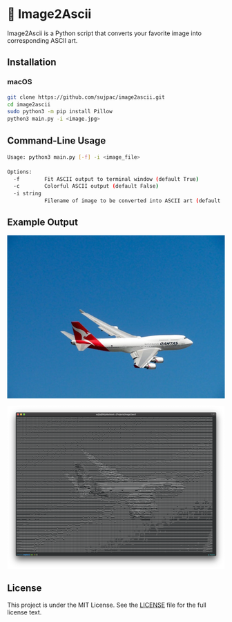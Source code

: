 # :pencil: Image2Ascii

Image2Ascii is a Python script that converts your favorite image into corresponding ASCII art.

## Installation
### macOS
```bash
git clone https://github.com/sujpac/image2ascii.git
cd image2ascii
sudo python3 -m pip install Pillow
python3 main.py -i <image.jpg>
```

## Command-Line Usage
```bash
Usage: python3 main.py [-f] -i <image_file>

Options:
  -f        Fit ASCII output to terminal window (default True)
  -c        Colorful ASCII output (default False)
  -i string
            Filename of image to be converted into ASCII art (default 'images/plane.jpg')
```

## Example Output
![plane](https://github.com/sujpac/image2ascii/blob/main/images/plane.jpg?raw=true)

![ascii plane](https://github.com/sujpac/image2ascii/blob/main/images/plane_ascii.png?raw=true)

## License
This project is under the MIT License. See the [LICENSE](https://github.com/sujpac/image2ascii/blob/main/LICENSE) file for the full license text.
